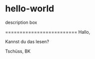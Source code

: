 # hello-world
description box


=========================
Hallo,

Kannst du das lesen?

Tschüss,
BK
